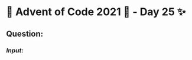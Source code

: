 # :christmas_tree: Advent of Code 2021 :christmas_tree: - Day 25 :sparkles:
## Question: 
>
>
>

### *Input:*

>
>
>